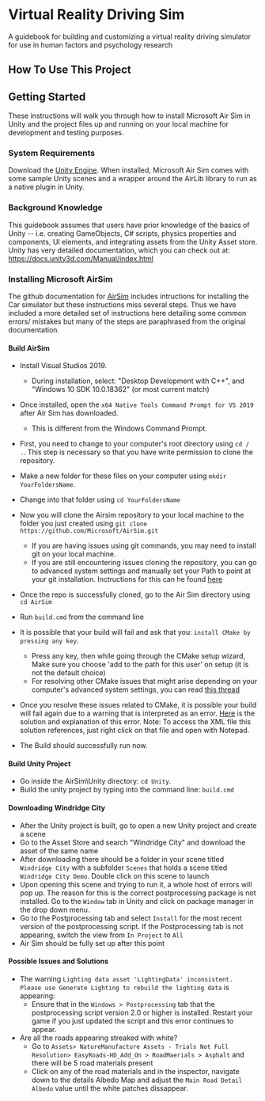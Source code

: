 # Virtual Reality Driving Sim
A guidebook for building and customizing a virtual reality driving simulator for use in human factors and psychology research
## How To Use This Project

## Getting Started
These instructions will walk you through how to install Microsoft Air Sim in Unity and the project files  up and running on your local machine for development and testing purposes.

### System Requirements

Download the [Unity Engine](https://unity.com/). When installed, Microsoft Air Sim comes with some sample Unity scenes and a wrapper around the AirLib library to run as a native plugin in Unity.

### Background Knowledge
This guidebook assumes that users have prior knowledge of the basics of Unity -- i.e. creating GameObjects, C# scripts, physics properties and components, UI elements, and integrating assets from the Unity Asset store. Unity has very detailed documentation, which you can check out at: https://docs.unity3d.com/Manual/index.html

### Installing Microsoft AirSim
The github documentation for [AirSim](https://github.com/microsoft/AirSim/blob/master/docs/Unity.md) includes intructions for installing the Car simulator but these instructions miss several steps. Thus we have included a more detailed set of instructions here detailing some common errors/ mistakes but many of the steps are paraphrased from the original documentation.

#### Build AirSim
* Install Visual Studios 2019.
	* During installation, select: "Desktop Development with C++", and "Windows 10 SDK 10.0.18362" (or most current match)
* Once installed, open the `x64 Native Tools Command Prompt for VS 2019` after Air Sim has downloaded.
	* This is different from the Windows Command Prompt.
* First, you need to change to your computer's root directory using `cd / .`. This step is necessary so that you have write permission to clone the repository. 
* Make a new folder for these files on your computer using `mkdir YourFoldersName`.
* Change into that folder using `cd YourFoldersName`
* Now you will clone the Airsim repository to your local machine to the folder you just created using `git clone https://github.com/Microsoft/AirSim.git`
	* If you are having issues using git commands, you may need to install git on your local machine. 
	* If you are still encountering issues cloning the repository, you can go to advanced system settings and manually set your Path to point at your git 			   installation.  Inctructions for this can he found [here](https://stackoverflow.com/questions/4492979/git-is-not-recognized-as-an-internal-or-external-command)


* Once the repo is successfully cloned, go to the Air Sim directory using `cd AirSim`
* Run `build.cmd` from the command line
* It is possible that your build will fail and ask that you: `install CMake by pressing any key`. 
	* Press any key, then while going through the CMake setup wizard, Make sure you choose 'add to the path for this user' on setup (it is not the default choice)
	* For resolving other CMake issues that might arise depending on your computer's advanced system settings, you can read [this thread](hhttps://github.com/microsoft/AirSim/issues/755)
* Once you resolve these issues related to CMake, it is possible your build will fail again due to a warning that is interpreted as an error. [Here](https://github.com/microsoft/AirSim/issues/3136 ) is the solution and explanation of this error. Note: To access the XML file this solution references, just right click on that file and open with Notepad.
* The Build should successfully run now.

#### Build Unity Project
* Go inside the AirSim\Unity directory: `cd Unity`.
* Build the unity project by typing into the command line: `build.cmd`

#### Downloading Windridge City
* After the Unity project is built, go to open a new Unity project and create a scene
* Go to the Asset Store and search "Windridge City" and download the asset of the same name
* After downloading there should be a folder in your scene titled `Windridge City` with a subfolder `Scenes` that holds a scene titled `Windridge City Demo`. Double click on this scene to launch
* Upon opening this scene and trying to run it, a whole host of errors will pop up. The reason for this is the correct postprocessing package is not installed. Go to the `Window` tab in Unity and click on package manager in the drop down menu.
* Go to the Postprocessing tab and select `Install` for the most recent version of the postprocessing script. If the Postprocessing tab is not appearing, switch the view from `In Project` to `All`
* Air Sim should be fully set up after this point

#### Possible Issues and Solutions
* The warning `Lighting data asset 'LightingData' inconsistent. Please use Generate Lighting to rebuild the lighting data` is appearing:
	* Ensure that in the `Windows > Postprocessing` tab that the postprocessing script version 2.0 or higher is installed. Restart your game if you just updated the script and this error continues to appear.
* Are all the roads appearing streaked with white?
	* Go to `Assets> NatureManufacture Assets - Trials Not Full Resolution> EasyRoads-HD_Add_On > RoadMaerials > Asphalt` and there will be 5 road materials present
	* Click on any of the road materials and in the inspector, navigate down to the details Albedo Map and adjust the `Main Road Detail Albedo` value until the white patches dissappear.



